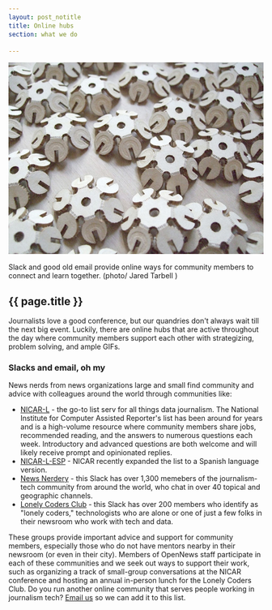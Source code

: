 ```yaml
---
layout: post_notitle
title: Online hubs
section: what we do

---
```

<img src="/media/img/hubs.jpg" class="topline">
<p class="caption">Slack and good old email provide online ways for community members to connect and learn together. (photo/
Jared Tarbell
)</p>
<h2>{{ page.title }}</h2>
<p class="bodybig">Journalists love a good conference, but our quandries don't always wait till the next big event. Luckily, there are online hubs that are active throughout the day where community members support each other with strategizing, problem solving, and ample GIFs. </p> 

### Slacks and email, oh my

News nerds from news organizations large and small find community and advice with colleagues around the world through communities like:

* [NICAR-L](http://ire.org/resource-center/listservs/subscribe-nicar-l/) - the go-to list serv for all things data journalism. The National Institute for Computer Assisted Reporter's list has been around for years and is a high-volume resource where community members share jobs, recommended reading, and the answers to numerous questions each week. Introductory and advanced questions are both welcome and will likely receive prompt and opinionated replies.
* [NICAR-L-ESP](http://www.ire.org/resource-center/listservs/nicar-esp-l/) - NICAR recently expanded the list to a Spanish language version.
* [News Nerdery](http://newsnerdery.org/) - this Slack has over 1,300 memebers of the journalism-tech community from around the world, who chat in over 40 topical and geographic channels. 
* [Lonely Coders Club](https://lcc-slack.herokuapp.com/) - this Slack has over 200 members who identify as "lonely coders," technologists who are alone or one of just a few folks in their newsroom who work with tech and data.

These groups provide important advice and support for community members, especially those who do not have mentors nearby in their newsroom (or even in their city). Members of OpenNews staff participate in each of these communities and we seek out ways to support their work, such as organizing a track of small-group conversations at the NICAR conference and hosting an annual in-person lunch for the Lonely Coders Club. Do you run another online community that serves people working in journalism tech? [Email us](mailto:erika@opennews.org) so we can add it to this list.
